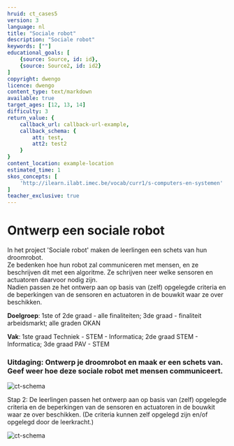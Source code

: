 ```yaml
---
hruid: ct_cases5
version: 3
language: nl
title: "Sociale robot"
description: "Sociale robot"
keywords: [""]
educational_goals: [
    {source: Source, id: id}, 
    {source: Source2, id: id2}
]
copyright: dwengo
licence: dwengo
content_type: text/markdown
available: true
target_ages: [12, 13, 14]
difficulty: 3
return_value: {
    callback_url: callback-url-example,
    callback_schema: {
        att: test,
        att2: test2
    }
}
content_location: example-location
estimated_time: 1
skos_concepts: [
    'http://ilearn.ilabt.imec.be/vocab/curr1/s-computers-en-systemen'
]
teacher_exclusive: true
---
```

# Ontwerp een sociale robot
In het project 'Sociale robot' maken de leerlingen een schets van hun droomrobot.<br>Ze bedenken hoe hun robot zal communiceren met mensen, en ze beschrijven dit met een algoritme. Ze schrijven neer welke sensoren en actuatoren daarvoor nodig zijn. <br>Nadien passen ze het ontwerp aan op basis van (zelf) opgelegde criteria en de beperkingen van de sensoren en actuatoren in de bouwkit waar ze over beschikken. 

**Doelgroep**: 1ste of 2de graad - alle finaliteiten; 3de graad - finaliteit arbeidsmarkt; alle graden OKAN

**Vak**: 1ste graad Techniek - STEM - Informatica; 2de graad STEM - Informatica; 3de graad PAV - STEM

### Uitdaging: Ontwerp je droomrobot en maak er een schets van. Geef weer hoe deze sociale robot met mensen communiceert.

![ct-schema](@learning-object/m_ct_cases5/nl/3)

Stap 2: De leerlingen passen het ontwerp aan op basis van (zelf) opgelegde criteria en de beperkingen van de sensoren en actuatoren in de bouwkit waar ze over beschikken. (De criteria kunnen zelf opgelegd zijn en/of opgelegd door de leerkracht.)

![ct-schema](@learning-object/m_ct_cases5b/nl/3)
